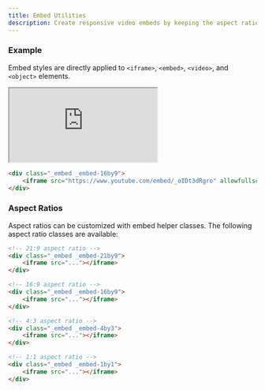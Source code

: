 ```yaml
---
title: Embed Utilities
description: Create responsive video embeds by keeping the aspect ratio based on the parent element width. 
---
```

### Example
Embed styles are directly applied to `<iframe>`, `<embed>`, `<video>`, and `<object>` elements.

<i-code title="Embed Utility Example">
<i-tab type="preview">
    <div class="_embed _embed-16by9"> 
        <iframe src="https://www.youtube.com/embed/_oIDt3dRgro" allowfullscreen></iframe>
    </div>
</i-tab>
<i-tab type="html">

~~~html
<div class="_embed _embed-16by9">
    <iframe src="https://www.youtube.com/embed/_oIDt3dRgro" allowfullscreen></iframe>
</div>
~~~

</i-tab>
</i-code>

### Aspect Ratios
Aspect ratios can be customized with embed helper classes. The following aspect ratio classes are available:

~~~html
<!-- 21:9 aspect ratio -->
<div class="_embed _embed-21by9">
    <iframe src="..."></iframe>
</div>
~~~

~~~html
<!-- 16:9 aspect ratio -->
<div class="_embed _embed-16by9">
    <iframe src="..."></iframe>
</div>
~~~

~~~html
<!-- 4:3 aspect ratio -->
<div class="_embed _embed-4by3">
    <iframe src="..."></iframe>
</div>
~~~

~~~html
<!-- 1:1 aspect ratio -->
<div class="_embed _embed-1by1">
    <iframe src="..."></iframe>
</div>
~~~
